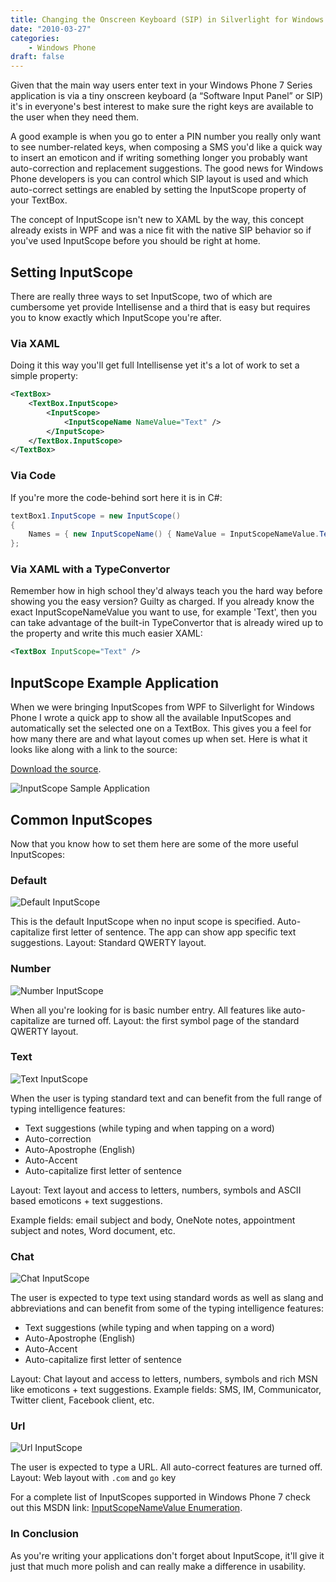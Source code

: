 ```yaml
---
title: Changing the Onscreen Keyboard (SIP) in Silverlight for Windows Phone 7 (WP7) using InputScope
date: "2010-03-27"
categories:
    - Windows Phone
draft: false
---
```


Given that the main way users enter text in your Windows Phone 7 Series application is via a tiny onscreen keyboard (a &ldquo;Software Input Panel&rdquo; or SIP) it's in everyone's best interest to make sure the right keys are available to the user when they need them.

A good example is when you go to enter a PIN number you really only want to see number-related keys, when composing a SMS you'd like a quick way to insert an emoticon and if writing something longer you probably want auto-correction and replacement suggestions. The good news for Windows Phone developers is you can control which SIP layout is used and which auto-correct settings are enabled by setting the InputScope property of your TextBox.

The concept of InputScope isn't new to XAML by the way, this concept already exists in WPF and was a nice fit with the native SIP behavior so if you've used InputScope before you should be right at home.

## Setting InputScope

There are really three ways to set InputScope, two of which are cumbersome yet provide Intellisense and a third that is easy but requires you to know exactly which InputScope you're after.

### Via XAML

Doing it this way you'll get full Intellisense yet it's a lot of work to set a simple property:

```xml
<TextBox>
    <TextBox.InputScope>
        <InputScope>
            <InputScopeName NameValue="Text" />
        </InputScope>
    </TextBox.InputScope>
</TextBox>
```

### Via Code

If you're more the code-behind sort here it is in C#:

```csharp
textBox1.InputScope = new InputScope()
{
    Names = { new InputScopeName() { NameValue = InputScopeNameValue.Text } }
};
```

### Via XAML with a TypeConvertor

Remember how in high school they'd always teach you the hard way before showing you the easy version? Guilty as charged. If you already know the exact InputScopeNameValue you want to use, for example 'Text', then you can take advantage of the built-in TypeConvertor that is already wired up to the property and write this much easier XAML:

```xml
<TextBox InputScope="Text" />
```

## InputScope Example Application

When we were bringing InputScopes from WPF to Silverlight for Windows Phone I wrote a quick app to show all the available InputScopes and automatically set the selected one on a TextBox. This gives you a feel for how many there are and what layout comes up when set. Here is what it looks like along with a link to the source:

[Download the source](/downloads/InputScopes.zip).

![InputScope Sample Application](/images/InputScope%20Sample%20Application_thumb.png "InputScope Sample Application")

## Common InputScopes

Now that you know how to set them here are some of the more useful InputScopes:

### Default

![Default InputScope](/images/Default%20InputScope_thumb.png "Default InputScope")

This is the default InputScope when no input scope is specified. Auto-capitalize first letter of sentence. The app can show app specific text suggestions. Layout: Standard QWERTY layout.

### Number

![Number InputScope](/images/Number%20InputScope_thumb.png "Number InputScope")

When all you're looking for is basic number entry. All features like auto-capitalize are turned off. Layout: the first symbol page of the standard QWERTY layout.

### Text

![Text InputScope](/images/Text%20InputScope_thumb.jpg "Text InputScope")

When the user is typing standard text and can benefit from the full range of typing intelligence features:

* Text suggestions (while typing and when tapping on a word)
* Auto-correction
* Auto-Apostrophe (English)
* Auto-Accent
* Auto-capitalize first letter of sentence

Layout: Text layout and access to letters, numbers, symbols and ASCII based emoticons + text suggestions.

Example fields: email subject and body, OneNote notes, appointment subject and notes, Word document, etc.

### Chat

![Chat InputScope](/images/Chat%20InputScope_thumb.jpg "Chat InputScope")

The user is expected to type text using standard words as well as slang and abbreviations and can benefit from some of the typing intelligence features:

* Text suggestions (while typing and when tapping on a word)
* Auto-Apostrophe (English)
* Auto-Accent
* Auto-capitalize first letter of sentence

Layout: Chat layout and access to letters, numbers, symbols and rich MSN like emoticons + text suggestions.
Example fields: SMS, IM, Communicator, Twitter client, Facebook client, etc.

### Url

![Url InputScope](/images/Url%20InputScope_thumb.png "Url InputScope")

The user is expected to type a URL. All auto-correct features are turned off. Layout: Web layout with `.com` and `go` key

For a complete list of InputScopes supported in Windows Phone 7 check out this MSDN link: [InputScopeNameValue Enumeration][1].

[1]: http://msdn.microsoft.com/en-us/library/system.windows.input.inputscopenamevalue(v=vs.95).aspx

### In Conclusion

As you're writing your applications don't forget about InputScope, it'll give it just that much more polish and can really make a difference in usability.
